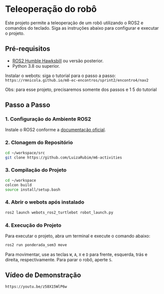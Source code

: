 # Teleoperação do robô

Este projeto permite a teleoperação de um robô utilizando o ROS2 e comandos do teclado. Siga as instruções abaixo para configurar e executar o projeto.

## Pré-requisitos

- [ROS2 Humble Hawksbill](https://docs.ros.org/en/humble/Installation.html) ou versão posterior.
- Python 3.8 ou superior.

Instalar o webots:
 siga o tutorial para o passo a passo: `https://rmnicola.github.io/m8-ec-encontros/sprint2/encontro4/nav2`

 Obs: para esse projeto, precisaremos somente dos passos e 1 5 do tutorial


## Passo a Passo

### 1. Configuração do Ambiente ROS2

Instale o ROS2 conforme a [documentação oficial](https://docs.ros.org/en/humble/Installation.html).

### 2. Clonagem do Repositório

```bash
cd ~/workspace/src
git clone https://github.com/LuizaRubim/m6-activities

```

### 3. Compilação do Projeto

```bash
cd ~/workspace
colcon build
source install/setup.bash
```

### 4. Abrir o webots após instalado


```bash
ros2 launch webots_ros2_turtlebot robot_launch.py
```


### 4. Execução do Projeto

Para executar o projeto, abra um terminal e execute o comando abaixo:
```bash
ros2 run ponderada_sem3 move
```
Para movimentar, use as teclas `W`, `A`, `X` e `D` para frente, esquerda, trás e direita, respectivamente. Para parar o robô, aperte `S`.


## Vídeo de Demonstração

`https://youtu.be/z58X15WlP6w`
